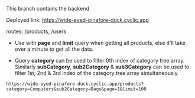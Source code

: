 This branch contains the backend

Deployed link: https://wide-eyed-pinafore-duck.cyclic.app

routes: /products, /users

- Use with **page** and **limit** query when getting all products, else it'll take over a minute to get all the data.

* Query **category** can be used to filter 0th index of category tree array. Similarly **subCategory**, **sub2Category** & **sub3Category** can be used to filter 1st, 2nd & 3rd index of the category tree array simultaneously.

```
https://wide-eyed-pinafore-duck.cyclic.app/products?category=Computers&sub2Category=Bags&page=1&limit=100
```
